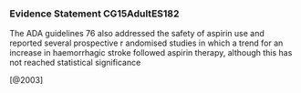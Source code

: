 ### Evidence Statement CG15AdultES182
The ADA guidelines 76 also addressed the safety of aspirin use and reported several prospective r andomised studies in which a trend for an increase in haemorrhagic stroke followed aspirin therapy, although this has not reached statistical significance



[@2003]
